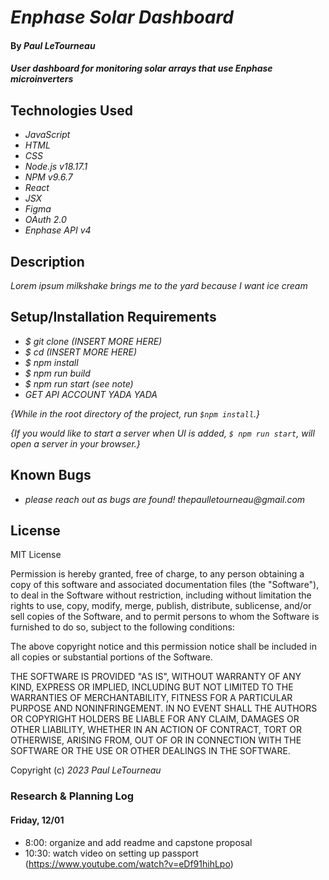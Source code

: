 # _Enphase Solar Dashboard_

#### By _Paul LeTourneau_

#### _User dashboard for monitoring solar arrays that use Enphase microinverters_

## Technologies Used

- _JavaScript_
- _HTML_
- _CSS_
- _Node.js v18.17.1_
- _NPM v9.6.7_
- _React_
- _JSX_
- _Figma_
- _OAuth 2.0_
- _Enphase API v4_

## Description

_Lorem ipsum milkshake brings me to the yard because I want ice cream_

## Setup/Installation Requirements

- _$ git clone (INSERT MORE HERE)_
- _$ cd (INSERT MORE HERE)_
- _$ npm install_
- _$ npm run build_
- _$ npm run start (see note)_
- _GET API ACCOUNT YADA YADA_

_{While in the root directory of the project, run `$npm install`.}_

_{If you would like to start a server when UI is added, `$ npm run start`, will open a server in your browser.}_

## Known Bugs

- _please reach out as bugs are found! thepaulletourneau@gmail.com_

## License

MIT License

Permission is hereby granted, free of charge, to any person obtaining a copy of this software and associated documentation files (the "Software"), to deal in the Software without restriction, including without limitation the rights to use, copy, modify, merge, publish, distribute, sublicense, and/or sell copies of the Software, and to permit persons to whom the Software is furnished to do so, subject to the following conditions:

The above copyright notice and this permission notice shall be included in all copies or substantial portions of the Software.

THE SOFTWARE IS PROVIDED "AS IS", WITHOUT WARRANTY OF ANY KIND, EXPRESS OR IMPLIED, INCLUDING BUT NOT LIMITED TO THE WARRANTIES OF MERCHANTABILITY, FITNESS FOR A PARTICULAR PURPOSE AND NONINFRINGEMENT. IN NO EVENT SHALL THE AUTHORS OR COPYRIGHT HOLDERS BE LIABLE FOR ANY CLAIM, DAMAGES OR OTHER LIABILITY, WHETHER IN AN ACTION OF CONTRACT, TORT OR OTHERWISE, ARISING FROM, OUT OF OR IN CONNECTION WITH THE SOFTWARE OR THE USE OR OTHER DEALINGS IN THE SOFTWARE.

Copyright (c) _2023_ _Paul LeTourneau_

### Research & Planning Log

#### Friday, 12/01

- 8:00: organize and add readme and capstone proposal
- 10:30: watch video on setting up passport (https://www.youtube.com/watch?v=eDf91hihLpo)
